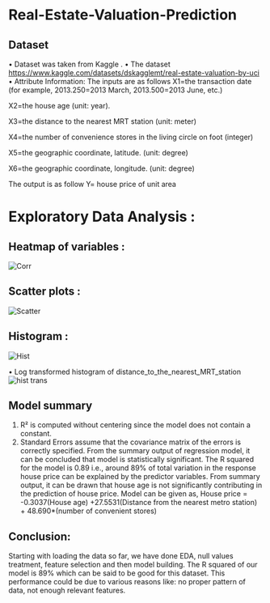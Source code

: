 # Real-Estate-Valuation-Prediction

## Dataset
•	Dataset was taken from Kaggle .
•	The dataset https://www.kaggle.com/datasets/dskagglemt/real-estate-valuation-by-uci
•	Attribute Information: The inputs are as follows
X1=the transaction date (for example, 2013.250=2013 March, 2013.500=2013 June, etc.)

X2=the house age (unit: year).

X3=the distance to the nearest MRT station (unit: meter)

X4=the number of convenience stores in the living circle on foot (integer)

X5=the geographic coordinate, latitude. (unit: degree)

X6=the geographic coordinate, longitude. (unit: degree)

The output is as follow
Y= house price of unit area
# Exploratory Data Analysis :
## Heatmap of variables :
![Corr](https://github.com/Prajyotc/Real-Estate-Valuation-Prediction/assets/115527993/f3ad243f-5295-46dc-8d1d-e7bf1ee05412)

## Scatter plots :
![Scatter](https://github.com/Prajyotc/Real-Estate-Valuation-Prediction/assets/115527993/8ef1f28f-9868-47d3-bce3-26c316fc8a13)

## Histogram :
![Hist](https://github.com/Prajyotc/Real-Estate-Valuation-Prediction/assets/115527993/98eb7faa-0975-42ba-a5c4-77c5ddc0dcd0)

•	Log transformed histogram of distance_to_the_nearest_MRT_station
![hist trans](https://github.com/Prajyotc/Real-Estate-Valuation-Prediction/assets/115527993/1cb9151e-77e8-4b5e-8e7d-2d6720f5b2ad)

## Model summary
1)	R² is computed without centering  since the model does not contain a constant.
2)	 Standard Errors assume that the covariance matrix of the errors is correctly specified.
From the summary output of regression model, it can be concluded that model is statistically significant. The R squared for the model is 0.89 i.e., around 89% of total variation in the response house price can be explained by the predictor variables.
 From summary output, it can be drawn that house age is not significantly contributing in the prediction of house price.
Model can be given as,
House price = -0.3037(House age) +27.5531(Distance from the nearest metro station) + 48.690*(number of convenient stores)

## Conclusion:
Starting with loading the data so far, we have done EDA, null values treatment, feature selection and then model building. The R squared of our model is 89% which can be said to be good for this dataset. This performance could be due to various reasons like: no proper pattern of data, not enough relevant features.

